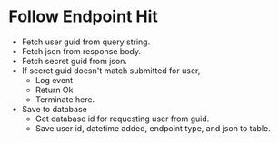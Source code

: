 # Follow Endpoint Hit
- Fetch user guid from query string.
- Fetch json from response body.
- Fetch secret guid from json.
- If secret guid doesn't match submitted for user,
    - Log event
    - Return Ok
    - Terminate here.
- Save to database
    - Get database id for requesting user from guid.
    - Save user id, datetime added, endpoint type, and json to table.